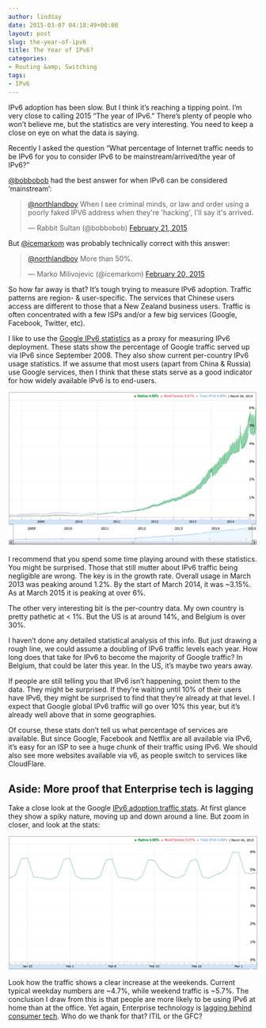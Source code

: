```yaml
---
author: lindsay
date: 2015-03-07 04:18:49+00:00
layout: post
slug: the-year-of-ipv6
title: The Year of IPv6?
categories:
- Routing &amp; Switching
tags:
- IPv6
---
```


IPv6 adoption has been slow. But I think it’s reaching a tipping point. I’m very close to calling 2015 “The year of IPv6.” There’s plenty of people who won’t believe me, but the statistics are very interesting. You need to keep a close on eye on what the data is saying.

Recently I asked the question “What percentage of Internet traffic needs to be IPv6 for you to consider IPv6 to be mainstream/arrived/the year of IPv6?”

[@bobbobob](https://twitter.com/bobbobob) had the best answer for when IPv6 can be considered ‘mainstream’:

<blockquote class="twitter-tweet" data-lang="en"><p lang="en" dir="ltr"><a href="https://twitter.com/northlandboy">@northlandboy</a> When I see criminal minds, or law and order using a poorly faked IPV6 address when they&#39;re &#39;hacking&#39;, I&#39;ll say it&#39;s arrived.</p>&mdash; Rabbit Sultan (@bobbobob) <a href="https://twitter.com/bobbobob/status/569076703840083968">February 21, 2015</a></blockquote> <script async src="//platform.twitter.com/widgets.js" charset="utf-8"></script>

But [@icemarkom](https://twitter.com/icemarkom) was probably technically correct with this answer:

<blockquote class="twitter-tweet" data-lang="en"><p lang="en" dir="ltr"><a href="https://twitter.com/northlandboy">@northlandboy</a> More than 50%.</p>&mdash; Marko Milivojevic (@icemarkom) <a href="https://twitter.com/icemarkom/status/568895795950268417">February 20, 2015</a></blockquote> <script async src="//platform.twitter.com/widgets.js" charset="utf-8"></script>

So how far away is that? It’s tough trying to measure IPv6 adoption. Traffic patterns are region- & user-specific. The services that Chinese users access are different to those that a New Zealand business users. Traffic is often concentrated with a few ISPs and/or a few big services (Google, Facebook, Twitter, etc).

I like to use the [Google IPv6 statistics](http://www.google.com/intl/en/ipv6/statistics.html) as a proxy for measuring IPv6 deployment. These stats show the percentage of Google traffic served up via IPv6 since September 2008. They also show current per-country IPv6 usage statistics. If we assume that most users (apart from China & Russia) use Google services, then I think that these stats serve as a good indicator for how widely available IPv6 is to end-users.

[![Google IPv6 Stats](/assets/2015/03/ipv6_google.png)](/assets/2015/03/ipv6_google.png)

I recommend that you spend some time playing around with these statistics. You might be surprised. Those that still mutter about IPv6 traffic being negligible are wrong. The key is in the growth rate. Overall usage in March 2013 was peaking around 1.2%. By the start of March 2014, it was ~3.15%. As at March 2015 it is peaking at over 6%.

The other very interesting bit is the per-country data. My own country is pretty pathetic at < 1%. But the US is at around 14%, and Belgium is over 30%.

I haven’t done any detailed statistical analysis of this info. But just drawing a rough line, we could assume a doubling of IPv6 traffic levels each year. How long does that take for IPv6 to become the majority of Google traffic? In Belgium, that could be later this year. In the US, it’s maybe two years away.

If people are still telling you that IPv6 isn’t happening, point them to the data. They might be surprised. If they’re waiting until 10% of their users have IPv6, they might be surprised to find that they’re already at that level. I expect that Google global IPv6 traffic will go over 10% this year, but it’s already well above that in some geographies.

Of course, these stats don’t tell us what percentage of services are available. But since Google, Facebook and Netflix are all available via IPv6, it’s easy for an ISP to see a huge chunk of their traffic using IPv6. We should also see more websites available via v6, as people switch to services like CloudFlare.


## Aside: More proof that Enterprise tech is lagging


Take a close look at the Google [IPv6 adoption traffic stats](http://www.google.com/intl/en/ipv6/statistics.html#tab=ipv6-adoption). At first glance they show a spiky nature, moving up and down around a line. But zoom in closer, and look at the stats:

[![IPv6 Weekend Traffic](/assets/2015/03/ipv6_weekends.png)](/assets/2015/03/ipv6_weekends.png)

Look how the traffic shows a clear increase at the weekends. Current typical weekday numbers are ~4.7%, while weekend traffic is ~5.7%. The conclusion I draw from this is that people are more likely to be using IPv6 at home than at the office. Yet again, Enterprise technology is [lagging behind consumer tech](http://etherealmind.com/blessay-enterprise-comes-last-technology-innovation/). Who do we thank for that? ITIL or the GFC?
